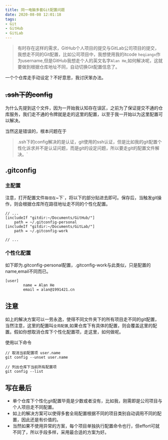 ```yaml
---
title: 同一电脑多套Git配置问题
date: 2020-08-08 12:01:18
tags:
- Git
- GitHub
- GitLab
---
```

> 有时存在这样的需求，GitHub个人项目的提交与GitLab公司项目的提交，我想走不同的Git配置，比如公司项目中，我想使用我的itcode `heqiangx`作为username,但是GitHub我想走个人的英文名字`Alan He`,如何解决呢，这就要做到根据仓库地址不同，自动切换Git配置信息了。

一个个仓库走手动设定？不好意思，我讨厌笨办法。

## ~~.ssh下的config~~

为什么先提到这个文件，因为一开始我认知存在误区，之前为了保证提交不通的仓库服务，我们走不通的令牌就是走的这里的配置，以至于我一开始以为这里配置可以解决。

当然这是错误的，根本问题在于 

> .ssh下的config解决的是认证，git使用的ssh认证，但是比如我的git配置个性化诉求并不是认证问题，而是git的设定问题，所以要走git的配置文件解决。`

## .gitconfig

### 主配置

注意，打开配置文件`路径在`~下`，将以下的部分贴进去即可。保存后，当触发git操作，则会根据仓库所在路径地址走不同的个性化配置。



```
// ...
[includeIf "gitdir:~/Documents/GitHub/"]
    path = ~/.gitconfig-personal
[includeIf "gitdir:~/Documents/GitLab/"]
    path = ~/.gitconfig-work
    
// ...    
```


### 个性化配置

如下即为.gitconfig-personal配置，.gitconfig-work与此类似，只是配置的name,email不同而已。

```
[user]
        name = Alan He
        email = alan@1991421.cn
```


## 注意
如上的解决方案可以一劳永逸，使得不同文件夹下的所有项目走不同的git配置，当然注意，这里的配置叫`全局配置`,如果仓库下有具体的配置，则会覆盖这里的配置。假如你想取消仓库下个性化配置项，走这里，如何做呢。

使用以下命令

```
// 取消当前配置项 user.name
git config --unset user.name

// 列出仓库下当前所有配置项
git config --list

```


## 写在最后
- 单个仓库下个性化git配置毕竟是少数或者没有，比如我，刚需即是公司项目与个人项目走不同配置。
- 如上的解决方案可以使得多套全局配置根据不同的项目类别自动调用不同的配置，因此还是有价值的。
- 当然如果不使用异常的方案，每个项目单独执行配置命令也行，但effort可就不同了，所以手段多样，采用最合适的方案为好。



